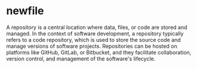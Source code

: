 # newfile
A repository is a central location where data, files, or code are stored and managed. In the context of software development, a repository typically refers to a code repository, which is used to store the source code and manage versions of software projects. Repositories can be hosted on platforms like GitHub, GitLab, or Bitbucket, and they facilitate collaboration, version control, and management of the software's lifecycle.
